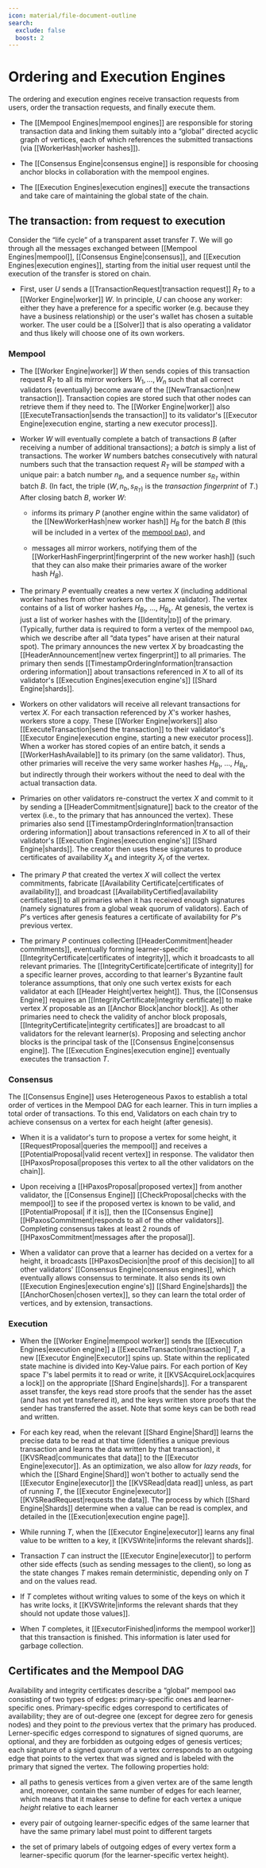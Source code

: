 ```yaml
---
icon: material/file-document-outline
search:
  exclude: false
  boost: 2
---
```


# Ordering and Execution Engines

The ordering and execution engines receive transaction requests from users,
order the transaction requests, and
finally execute them.

- The [[Mempool Engines|mempool engines]] are responsible for
  storing transaction data and linking them suitably into
  a “global” directed acyclic graph of vertices,
  each of which references the submitted transactions (via [[WorkerHash|worker hashes]]).

- The [[Consensus Engine|consensus engine]] is responsible for choosing anchor blocks
  in collaboration with the mempool engines.

- The [[Execution Engines|execution engines]] execute the transactions
  and take care of maintaining the global state of the chain.

## The transaction: from request to execution

Consider the “life cycle” of a transparent asset transfer $T$.
We will go through all the messages exchanged between
 [[Mempool Engines|mempool]], [[Consensus Engine|consensus]], and
 [[Execution Engines|execution engines]], starting from the initial
 user request until the execution of the transfer is stored on chain.

- First, user $U$ sends a [[TransactionRequest|transaction request]]
   $R_T$ to a [[Worker Engine|worker]] $W$.
  In principle, $U$ can choose any worker:
   either they have a preference for a specific worker
   (e.g. because they have a business relationship)
   or the user's wallet has chosen a suitable worker.
  The user could be a [[Solver]] that is also operating a validator
   and thus likely will choose one of its own workers.
  <!-- Here we of course have already the example that
  workers might have some kind of priority service... -->

### Mempool

- The [[Worker Engine|worker]] $W$ then
   sends copies of this transaction request $R_T$ to
   all its mirror workers $W_1, \dotsc, W_n$ such that
   all correct validators (eventually) become aware of the
   [[NewTransaction|new transaction]].
  Transaction copies are stored such that other nodes can retrieve
   them if they need to.
  The [[Worker Engine|worker]] also
   [[ExecuteTransaction|sends the transaction]] to its validator's
   [[Executor Engine|execution engine, starting a new executor process]].

- Worker $W$ will eventually complete a batch of transactions $B$
   (after  receiving a number of additional transactions);
   a _batch_ is simply a list of transactions.
  The worker $W$ numbers batches consecutively with natural numbers
  such that the transaction request $R_T$ will be _stamped_ with a unique pair:
   a batch number $n_B$,
   and a sequence number $s_{R_T}$ within batch $B$.
  (In fact, the triple $(W,n_b,s_{R_T)}$ is the _transaction fingerprint_ of $T$.)
  After closing batch $B$, worker $W$:

   - informs its primary $P$ (another engine within the same validator) of the
      [[NewWorkerHash|new worker hash]] $H_B$ for the batch $B$
      (this will be included in a vertex of the [mempool ᴅᴀɢ](#certificates-and-the-mempool-dag)),
      and

   - messages all mirror workers,
      notifying them of the [[WorkerHashFingerprint|fingerprint of the new worker hash]]
      (such that they can also make their primaries aware of the worker hash $H_B$).

- The primary $P$ eventually creates a new vertex $X$
  (including additional worker hashes from other workers on the same validator).
  The vertex contains of a list of worker hashes $H_{B_1}$, …, $H_{B_k}$.
  At genesis, the vertex is just a list of worker hashes with the
   [[Identity|ɪᴅ]] of the primary. <!--
  Thereafter, vertices also contain an [[AvailabilityCertificate]] for
   the previous vertex $P$ issued.
  -->(Typically, further data is required to form a vertex of the mempool ᴅᴀɢ,
  which we describe after all “data types” have arisen at their natural spot).
  The primary announces the new vertex $X$ by broadcasting the
   [[HeaderAnnouncement|new vertex fingerprint]] to all primaries.
  The primary then sends
   [[TimestampOrderingInformation|transaction ordering information]]
   about transactions referenced in $X$ to all of its validator's
   [[Execution Engines|execution engine's]] [[Shard Engine|shards]].

- Workers on other validators will receive all relevant transactions for vertex $X$.
  For each transaction referenced by $X$'s worker hashes, workers
   store a copy.
  These [[Worker Engine|workers]] also
   [[ExecuteTransaction|send the transaction]] to their validator's
   [[Executor Engine|execution engine, starting a new executor process]].
  When a worker has stored copies of an entire batch, it sends a
   [[WorkerHashAvailable]] to its primary (on the same validator).
  Thus, other primaries will receive the very same worker hashes
   $H_{B_1}$, …, $H_{B_k}$, but indirectly through their workers
   without the need to deal with the actual transaction data.

- Primaries on other validators re-construct the vertex $X$ and commit
   to it by sending a [[HeaderCommitment|signature]] back to the
   creator of the vertex
   (i.e., to the primary that has announced the vertex).
  These primaries also send
   [[TimestampOrderingInformation|transaction ordering information]]
   about transactions referenced in $X$ to all of their validator's
   [[Execution Engines|execution engine's]] [[Shard Engine|shards]].
  The creator then uses these signatures to produce certificates of
   availability $X_A$ and integrity $X_I$ of the vertex.

- The primary $P$ that created the vertex $X$ will collect the vertex
   commitments, fabricate
   [[Availability Certificate|certificates of availability]],
   and broadcast [[AvailabilityCertified|availability certificates]]
   to all primaries when it has received enough signatures
   (namely signatures from a global weak quorum of validators).
  Each of $P$'s vertices after genesis features a certificate of
   availability for $P$'s previous vertex.

- The primary $P$ continues collecting
   [[HeaderCommitment|header commitments]],
   eventually forming learner-specific
   [[IntegrityCertificate|certificates of integrity]],
   which it broadcasts to all relevant primaries.
  The [[IntegrityCertificate|certificate of integrity]] for a specific
   learner proves, according to that learner's Byzantine fault
   tolerance assumptions, that only one such vertex exists for each
   validator at each [[Header Height|vertex height]].
  Thus, the [[Consensus Engine]] requires an
   [[IntegrityCertificate|integrity certificate]] to make vertex $X$
   proposable as an [[Anchor Block|anchor block]].
  As other primaries need to check the validity of anchor block
   proposals, [[IntegrityCertificate|integrity certificates]] are
   broadcast to all validators for the relevant learner(s).
  Proposing and selecting anchor blocks is the principal task of the
   [[Consensus Engine|consensus engine]].
  The [[Execution Engines|execution engine]] eventually executes the
   transaction $T$.

### Consensus

The [[Consensus Engine]] uses Heterogeneous Paxos to establish a
 total order of vertices in the Mempool DAG for each learner.
This in turn implies a total order of transactions.
To this end, Validators on each chain try to achieve consensus on a
 vertex for each height (after genesis).

- When it is a validator's turn to propose a vertex for some height,
   it [[RequestProposal|queries the mempool]] and receives a
   [[PotentialProposal|valid recent vertex]] in response.
  The validator then
  [[HPaxosProposal|proposes this vertex to all the other validators on the chain]].

- Upon receiving a [[HPaxosProposal|proposed vertex]] from another
   validator, the [[Consensus Engine]]
   [[CheckProposal|checks with the mempool]] to see if the proposed
   vertex is known to be valid, and [[PotentialProposal| if it is]],
   then the [[Consensus Engine]]
   [[HPaxosCommitment|responds to all of the other validators]].
  Completing consensus takes at least 2 rounds of
   [[HPaxosCommitment|messages after the proposal]].

- When a validator can prove that a learner has decided on a vertex
   for a height, it broadcasts
   [[HPaxosDecision|the proof of this decision]] to all other
   validators' [[Consensus Engine|consensus engines]], which
   eventually allows consensus to terminate.
  It also sends its own [[Execution Engines|execution engine's]]
   [[Shard Engine|shards]] the [[AnchorChosen|chosen vertex]],
   so they can learn the total order of vertices, and by extension,
   transactions.

### Execution

- When the [[Worker Engine|mempool worker]] sends the
   [[Execution Engines|execution engine]] a
   [[ExecuteTransaction|transaction]] $T$, a new
   [[Executor Engine|Executor]] spins up.
  State within the replicated state machine is divided into Key-Value pairs.
  For each portion of Key space $T$'s label permits it to read or
   write, it [[KVSAcquireLock|acquires a lock]] on the appropriate
   [[Shard Engine|shards]].
  For a transparent asset transfer, the keys read store proofs
   that the sender has the asset (and has not yet transfered it), and
   the keys written store proofs that the sender has transferred
   the asset.
  Note that some keys can be both read and written.

- For each key read, when the relevant [[Shard Engine|Shard]] learns
   the precise data to be read at that time (identifies a unique
   previous transaction and learns the data written by that
   transaction), it [[KVSRead|communicates that data]] to the
   [[Executor Engine|executor]].
  As an optimization, we also allow for _lazy reads_, for which the
   [[Shard Engine|Shard]] won't bother to actually send the
   [[Executor Engine|executor]] the [[KVSRead|data read]] unless, as
   part of running $T$, the [[Executor Engine|executor]]
   [[KVSReadRequest|requests the data]].
  The process by which [[Shard Engine|Shards]] determine when a value
   can be read is complex, and detailed in the
   [[Execution|execution engine page]].

- While running $T$, when the [[Executor Engine|executor]] learns any
   final value to be written to a key, it
   [[KVSWrite|informs the relevant shards]].

- Transaction $T$ can instruct the [[Executor Engine|executor]] to
   perform other side effects
   (such as sending messages to the client), so long as the state
   changes $T$ makes remain deterministic, depending only on $T$ and
   on the values read.

- If $T$ completes without writing values to some of the keys on which
   it has write locks,
       it [[KVSWrite|informs the relevant shards that they should not update those values]].

- When $T$ completes, it
   [[ExecutorFinished|informs the mempool worker]] that this
   transaction is finished.
  This information is later used for garbage collection.

## Certificates and the Mempool DAG

Availability and integrity certificates describe a “global” mempool ᴅᴀɢ
consisting of two types of edges: primary-specific ones and learner-specific
ones. Primary-specific edges correspond to certificates of availability; they
are of out-degree one (except for degree zero for genesis nodes) and they point
to _the_ previous vertex that the primary has produced. Lerner-specific edges
correspond to signatures of signed quorums, are optional, and they are forbidden
as outgoing edges of genesis vertices; each signature of a signed quorum of a
vertex corresponds to an outgoing edge that points to the vertex that was signed
and is labeled with the primary that signed the vertex. The following properties
hold:

- all paths to genesis vertices from a given vertex are of the same length and,
  moreover, contain the same number of edges for each learner, which means that
  it makes sense to define for each vertex a unique _height_ relative to each
  learner

- every pair of outgoing learner-specific edges of the same learner that have
  the same primary label must point to different targets

- the set of primary labels of outgoing edges of every vertex form a
  learner-specific quorum (for the learner-specific vertex height).
